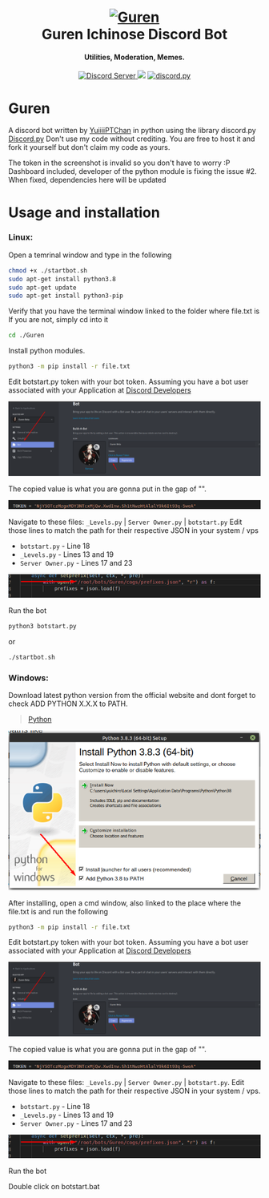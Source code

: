 <h1 align="center">
  <br>
  <a href=""><img src="https://cdn.discordapp.com/attachments/713430084039737354/731176680139522139/wallpaperflare.com_wallpaper_2.jpg" alt="Guren"></a>
  <br>
  Guren Ichinose Discord Bot
  <br>
</h1>

<h4 align="center">Utilities, Moderation, Memes.</h4>

<p align="center">
  <a href="https://discord.gg/8wCez2n">
    <img src="https://discordapp.com/api/guilds/133049272517001216/widget.png?style=shield" alt="Discord Server">
 <a href="https://travis-ci.com/Uplodading-Team/Guren"><img src="https://travis-ci.com/Uplodading-Team/Guren.svg?branch=master"></a>
  <a href="https://github.com/Rapptz/discord.py/">
      <img src="https://img.shields.io/badge/discord-py-blue.svg" alt="discord.py">
  </a>
</p>


# Guren

A discord bot written by [YuiiiiPTChan](https://github.com/YuiiiPTChan) in python using the library discord.py [Discord.py](https://discordpy.readthedocs.io/en/latest/index.html#)
Don't use my code without crediting. You are free to host it and fork it yourself but don't claim my code as yours.


The token in the screenshot is invalid so you don't have to worry :P
Dashboard included, developer of the python module is fixing the issue #2. When fixed, dependencies here will be updated

# Usage and installation

### Linux:
Open a temrinal window and type in the following

```bash
chmod +x ./startbot.sh
sudo apt-get install python3.8
sudo apt-get update
sudo apt-get install python3-pip
```

Verify that you have the terminal window linked to the folder where file.txt is
If you are not, simply cd into it

```bash
cd ./Guren
```

Install python modules.

```bash
python3 -m pip install -r file.txt
```

Edit botstart.py token with your bot token. Assuming you have a bot user associated with your Application at [Discord Developers](https://discord.com/developers/applications)

![Screenshot_4](images/Screenshot_4.png?raw=true "Developer Portal")

The copied value is what you are gonna put in the gap of "".

>
![Screenshot_3](images/Screenshot_3.png?raw=true "Token")

Navigate to these files: `_Levels.py` | `Server Owner.py` | `botstart.py`
Edit those lines to match the path for their respective JSON in your system / vps 

- `botstart.py` - Line 18
- `_Levels.py` - Lines 13 and 19
- `Server Owner.py` - Lines 17 and 23

![Screenshot_2](images/Screenshot_2.png?raw=true "Lines to edit")

Run the bot
```bash
python3 botstart.py
```
or

```bash
./startbot.sh
```


### Windows: 
Download latest python version from the official website and dont forget to check ADD PYTHON X.X.X to PATH.

> [Python](https://www.python.org/downloads/release/python-383/)

![Screenshot_1](images/Screenshot_1.png?raw=true "PATH Checkbox")

After installing, open a cmd window, also linked to the place where the file.txt is and run the following

```bash
python3 -m pip install -r file.txt
```

Edit botstart.py token with your bot token. Assuming you have a bot user associated with your Application at [Discord Developers](https://discord.com/developers/applications)

![Screenshot_4](images/Screenshot_4.png?raw=true "Developer Portal")

The copied value is what you are gonna put in the gap of "".

> 
![Screenshot_3](images/Screenshot_3.png?raw=true "Token")

Navigate to these files: `_Levels.py` | `Server Owner.py` | `botstart.py`.
Edit those lines to match the path for their respective JSON in your system / vps. 

- `botstart.py` - Line 18
- `_Levels.py` - Lines 13 and 19
- `Server Owner.py` - Lines 17 and 23

![Screenshot_2](images/Screenshot_2.png?raw=true "Lines to edit")

Run the bot

Double click on botstart.bat
